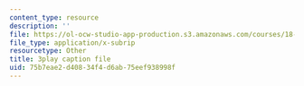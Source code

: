 ```yaml
---
content_type: resource
description: ''
file: https://ol-ocw-studio-app-production.s3.amazonaws.com/courses/18-650-statistics-for-applications-fall-2016/75b7eae2d40834f4d6ab75eef938998f_V4xOdtqic3o.srt
file_type: application/x-subrip
resourcetype: Other
title: 3play caption file
uid: 75b7eae2-d408-34f4-d6ab-75eef938998f
---
```

